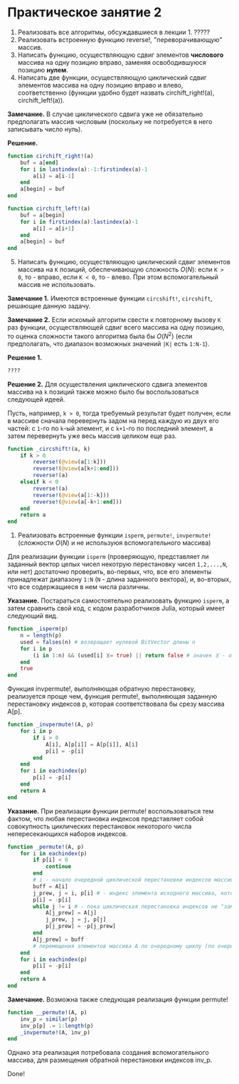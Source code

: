 # Практическое занятие 2

1. Реализовать все алгоритмы, обсуждавшиеся в лекции 1.
?????
2. Реализовать встроенную функцию reverse!, "переворачивающую" массив.
3. Написать функцию, осуществляющую сдвиг элементов **числового** массива на одну позицию вправо, заменяя освободившуюся позицию **нулем**.
4. Написать две функции, осуществляющую циклический сдвиг элементов массива на одну позицию вправо и влево, соответственно (функции удобно будет назвать circhift_right!(a), circhift_left!(a)).

**Замечание.** В случае циклического сдвига уже не обязательно предполагать массив числовым (поскольку не потребуется в него записывать число нуль).

**Решение.**

```julia
function circhift_right!(a)
    buf = a[end]
    for i in lastindex(a):-1:firstindex(a)-1
        a[i] = a[i-1]
    end
    a[begin] = buf
end

function circhift_left!(a)
    buf = a[begin]
    for i in firstindex(a):lastindex(a)-1
        a[i] = a[i+1]
    end
    a[begin] = buf
end
```

5. Написать функцию, осуществляющую циклический сдвиг элементов массива на `K` позиций, обеспечивающую сложность $O(N)$: если `K > 0`, то - вправо, если `K < 0`, то - влево. При этом вспомогательный массив не использовать.

**Замечание 1.** Имеются встроенные функции `circshift!`, `circshift`, решающие данную задачу.

**Замечание 2.** Если искомый алгоритм свести к повторному вызову `K` раз функции, осуществляющей сдвиг всего массива на одну позицию, то оценка сложности такого алгоритма была бы $O(N^2)$ (если предполагать, что диапазон возможных значений `|K|` есть `1:N-1`).

**Решение 1.**

```julia
????
```

**Решение 2.**  Для осуществления циклического сдвига элементов массива на `k` позиций также можно было бы воспользоваться следующей идеей.

Пусть, например, `k > 0`, тогда требуемый результат будет получен, если в массиве сначала перевернуть задом на перед каждую из двух его частей: с `1`-го по `k`-ый элемент, и с `k+1`-го по последний элемент, а затем перевернуть уже весь массив целиком еще раз.

```julia
function _circshift!(a, k)
    if k > 0
        reverse!(@view(a[1:k]))
        reverse!(@view(a[k+1:end]))
        reverse!(a) 
    elseif k < 0
        reverse!(a)
        reverse!(@view(a[1:-k]))
        reverse!(@view(a[-k+1:end]))
    end
    return a
end
```

1. Реализовать встроенные функции `isperm`, `permute!`, `invpermute!` (сложности $O(N)$ и не используюя вспомогательного массива)

Для реализации функции `isperm` (проверяющую, представляет ли заданный вектор целых чисел некотрую перестановку чисел `1,2,...,N`, или нет) достаточно проверить, во-первых, что, все его элементы принадлежат диапазону `1:N` (`N` - длина заданного вектора), и, во-вторых, что все содержащиеся в нем числа различны.

**Указание.** Постараться самостоятельно реализовать функцию `isperm`, а затем сравнить свой код, с кодом разработчиков Julia, который имеет следующий вид.

```julia
function _isperm(p)
    n = length(p)
    used = falses(n) # возвращает нулевой BitVector длины n
    for i in p
        (i in 1:n) && (used[i] ⊻= true) || return false # значек ⊻ - обозначает "исключающее или" 
    end
    true
end
```
  
Функция invpermute!, выполняющая обратную перестановку, реализуется проще чем, функция permute!, выполняющая заданную перестановку индексов p, которая соответствовала бы срезу массива A[p].

```julia
function _invpermute!(A, p)
    for i in p
        if i > 0
            A[i], A[p[i]] = A[p[i]], A[i]
            p[i] = -p[i]
        end
    end
    for i in eachindex(p)
        p[i] = -p[i]
    end
    return A   
end
```

**Указание.** При реализации функции permute! воспользоваться тем фактом, что любая перестановка индексов представляет собой совокупность циклических перестановок некоторого числа непересекающихся наборов индексов.

```julia
function _permute!(A, p) 
    for i in eachindex(p)
        if p[i] < 0
            continue
        end 
        # i - начало очередной циклической перестановки индексов массива A            
        buff = A[i]
        j_prew, j = i, p[i] # - индекс элемента исходного массива, который требуется переместить на i-ю позицию                  
        p[i] = -p[i]
        while j != i # - пока циклическая перестановка индексов не "замкнулась"               
            A[j_prew] = A[j]
            j_prew, j = j, p[j]            
            p[j_prew] = -p[j_prew]
        end        
        A[j_prew] = buff 
        # перемещения элементов массива A по очередному циклу (по очередной циклической перестановке индексов) полностью завершены
    end
    for i in eachindex(p)
        p[i] = -p[i]
    end        
    return A
end
```

**Замечание.** Возможна также следующая реализация функции permute!

```julia
function __permute!(A, p) 
    inv_p = similar(p)
    inv_p[p] .= 1:length(p) 
    _invpermute!(A, inv_p)
end
```

Однако эта реализация потребовала создания вспомогательного массива, для размещения обратной перестановки индексов inv_p.

Done!
